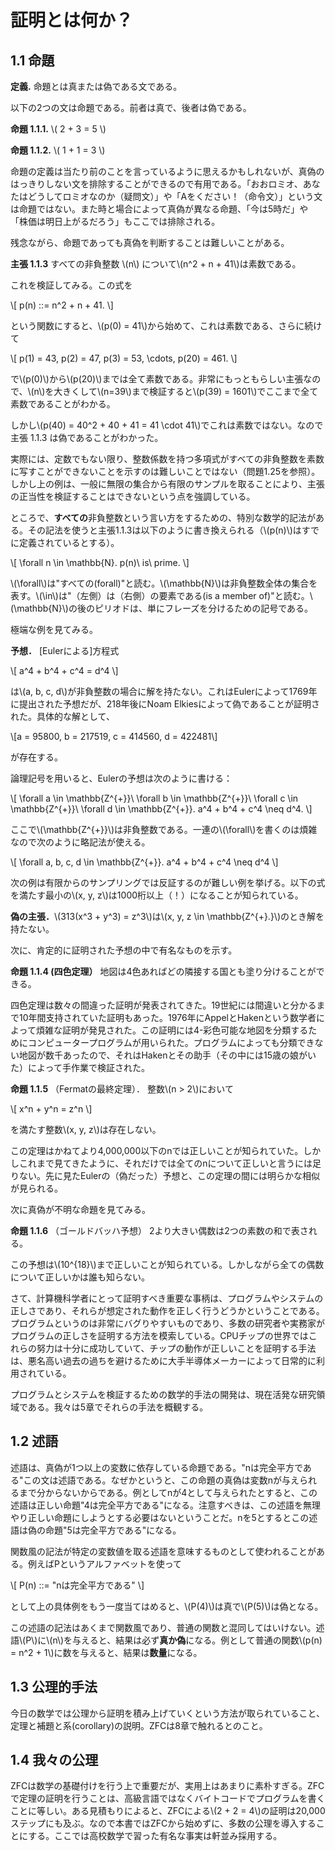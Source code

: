 # 証明とは何か？

## 1.1 命題

**定義.** 命題とは真または偽である文である。

以下の2つの文は命題である。前者は真で、後者は偽である。

**命題 1.1.1.**     \\( 2 + 3 = 5 \\)

**命題 1.1.2.**     \\( 1 + 1 = 3 \\)

命題の定義は当たり前のことを言っているように思えるかもしれないが、真偽のはっきりしない文を排除することができるので有用である。「おおロミオ、あなたはどうしてロミオなのか（疑問文）」や「Aをください！（命令文）」という文は命題ではない。また時と場合によって真偽が異なる命題、「今は5時だ」や「株価は明日上がるだろう」もここでは排除される。

残念ながら、命題であっても真偽を判断することは難しいことがある。

**主張 1.1.3** すべての非負整数 \\(n\\) について\\(n^2 + n + 41\\)は素数である。

これを検証してみる。この式を

\\[
p(n) ::= n^2 + n + 41.
\\]

という関数にすると、\\(p(0) = 41\\)から始めて、これは素数である、さらに続けて

\\[
p(1) = 43, p(2) = 47, p(3) = 53, \cdots, p(20) = 461.
\\]

で\\(p(0)\\)から\\(p(20)\\)までは全て素数である。非常にもっともらしい主張なので、\\(n\\)を大きくして\\(n=39\\)まで検証すると\\(p(39) = 1601\\)でここまで全て素数であることがわかる。

しかし\\(p(40) = 40^2 + 40 + 41 = 41 \cdot 41\\)でこれは素数ではない。なので主張 1.1.3 は偽であることがわかった。

実際には、定数でもない限り、整数係数を持つ多項式がすべての非負整数を素数に写すことができないことを示すのは難しいことではない（問題1.25を参照）。しかし上の例は、一般に無限の集合から有限のサンプルを取ることにより、主張の正当性を検証することはできないという点を強調している。

ところで、**すべての**非負整数という言い方をするための、特別な数学的記法がある。その記法を使うと主張1.1.3は以下のように書き換えられる（\\(p(n)\\)はすでに定義されているとする）。

\\[
\forall n \in \mathbb{N}. p(n)\ is\ prime.
\\]


\\(\forall\\)は"すべての(forall)"と読む。\\(\mathbb{N}\\)は非負整数全体の集合を表す。\\(\in\\)は"（左側）は（右側）の要素である(is a member of)"と読む。\\(\mathbb{N}\\)の後のピリオドは、単にフレーズを分けるための記号である。

極端な例を見てみる。

**予想．** [Eulerによる]方程式

\\[
a^4 + b^4 + c^4 = d^4
\\]

は\\(a, b, c, d\\)が非負整数の場合に解を持たない。これはEulerによって1769年に提出された予想だが、218年後にNoam Elkiesによって偽であることが証明された。具体的な解として、

\\[a = 95800, b = 217519, c = 414560, d = 422481\\]

が存在する。

論理記号を用いると、Eulerの予想は次のように書ける：

\\[
\forall a \in \mathbb{Z^{+}}\ \forall b \in \mathbb{Z^{+}}\ \forall c \in \mathbb{Z^{+}}\ \forall d \in \mathbb{Z^{+}}. a^4 + b^4 + c^4 \neq d^4.
\\]

ここで\\(\mathbb{Z^{+}}\\)は非負整数である。一連の\\(\forall\\)を書くのは煩雑なので次のように略記法が使える。

\\[
\forall a, b, c, d \in \mathbb{Z^{+}}. a^4 + b^4 + c^4 \neq d^4
\\]

次の例は有限からのサンプリングでは反証するのが難しい例を挙げる。以下の式を満たす最小の\\(x, y, z\\)は1000桁以上（！）になることが知られている。

**偽の主張．**\\(313(x^3 + y^3) = z^3\\)は\\(x, y, z \in \mathbb{Z^{+}.}\\)のとき解を持たない。

次に、肯定的に証明された予想の中で有名なものを示す。

**命題 1.1.4 (四色定理）** 地図は4色あればどの隣接する国とも塗り分けることができる。

四色定理は数々の間違った証明が発表されてきた。19世紀には間違いと分かるまで10年間支持されていた証明もあった。1976年にAppelとHakenという数学者によって煩雑な証明が発見された。この証明には4-彩色可能な地図を分類するためにコンピュータープログラムが用いられた。プログラムによっても分類できない地図が数千あったので、それはHakenとその助手（その中には15歳の娘がいた）によって手作業で検証された。

**命題 1.1.5** （Fermatの最終定理）． 整数\\(n > 2\\)において

\\[
x^n + y^n = z^n
\\]

を満たす整数\\(x, y, z\\)は存在しない。

この定理はかねてより4,000,000以下のnでは正しいことが知られていた。しかしこれまで見てきたように、それだけでは全てのnについて正しいと言うには足りない。先に見たEulerの（偽だった）予想と、この定理の間には明らかな相似が見られる。

次に真偽が不明な命題を見てみる。

**命題 1.1.6** （ゴールドバッハ予想） 2より大きい偶数は2つの素数の和で表される。

この予想は\\(10^{18}\\)まで正しいことが知られている。しかしながら全ての偶数について正しいかは誰も知らない。

さて、計算機科学者にとって証明すべき重要な事柄は、プログラムやシステムの正しさであり、それらが想定された動作を正しく行うどうかということである。プログラムというのは非常にバグりやすいものであり、多数の研究者や実務家がプログラムの正しさを証明する方法を模索している。CPUチップの世界ではこれらの努力は十分に成功していて、チップの動作が正しいことを証明する手法は、悪名高い過去の過ちを避けるために大手半導体メーカーによって日常的に利用されている。

プログラムとシステムを検証するための数学的手法の開発は、現在活発な研究領域である。我々は5章でそれらの手法を概観する。

## 1.2 述語

述語は、真偽が1つ以上の変数に依存している命題である。"nは完全平方である"この文は述語である。なぜかというと、この命題の真偽は変数nが与えられるまで分からないからである。例としてnが4として与えられたとすると、この述語は正しい命題"4は完全平方である"になる。注意すべきは、この述語を無理やり正しい命題にしようとする必要はないということだ。nを5とするとこの述語は偽の命題"5は完全平方である"になる。

関数風の記法が特定の変数値を取る述語を意味するものとして使われることがある。例えばPというアルファベットを使って

\\[
P(n) ::= "nは完全平方である"
\\]

として上の具体例をもう一度当てはめると、\\(P(4)\\)は真で\\(P(5)\\)は偽となる。

この述語の記法はあくまで関数風であり、普通の関数と混同してはいけない。述語\\(P\\)に\\(n\\)を与えると、結果は必ず**真か偽**になる。例として普通の関数\\(p(n) = n^2 + 1\\)に数を与えると、結果は**数量**になる。

## 1.3 公理的手法

今日の数学では公理から証明を積み上げていくという方法が取られていること、定理と補題と系(corollary)の説明。ZFCは8章で触れるとのこと。

## 1.4 我々の公理

ZFCは数学の基礎付けを行う上で重要だが、実用上はあまりに素朴すぎる。ZFCで定理の証明を行うことは、高級言語ではなくバイトコードでプログラムを書くことに等しい。ある見積もりによると、ZFCによる\\(2 + 2 = 4\\)の証明は20,000ステップにも及ぶ。なので本書ではZFCから始めずに、多数の公理を導入することにする。ここでは高校数学で習った有名な事実は軒並み採用する。

